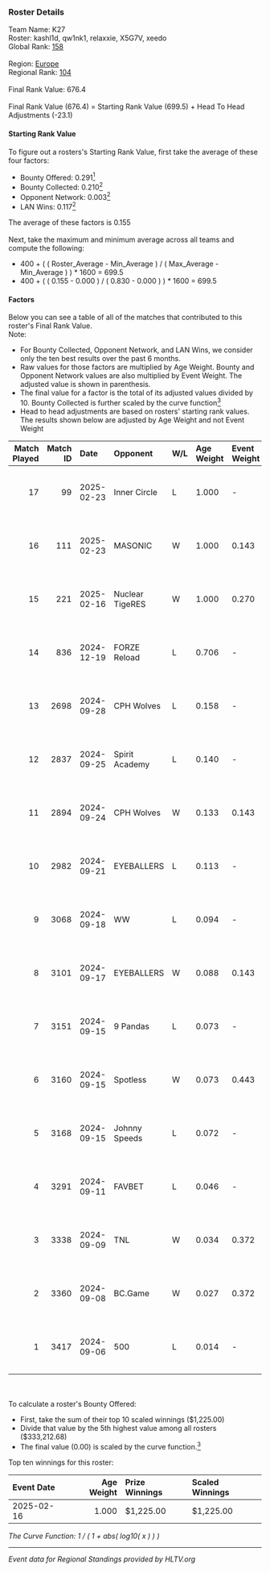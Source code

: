 ### Roster Details<br />
Team Name: K27<br />
Roster: kashl1d, qw1nk1, relaxxie, X5G7V, xeedo<br />
Global Rank: [158](../../standings_global_2025_03_03.md)<br />
<br />
Region: [Europe]( ../../standings_europe_2025_03_03.md)<br />
Regional Rank: [104]( ../../standings_europe_2025_03_03.md)<br />
<br />
Final Rank Value:  676.4<br />
<br />
Final Rank Value (676.4) = Starting Rank Value (699.5) + Head To Head Adjustments (-23.1)<br />

#### Starting Rank Value<br />
To figure out a rosters's Starting Rank Value, first take the average of these four factors:<br />
- Bounty Offered: 0.291[<sup>1</sup>](#table2)
- Bounty Collected: 0.210[<sup>2</sup>](#table1)
- Opponent Network: 0.003[<sup>2</sup>](#table1)
- LAN Wins: 0.117[<sup>2</sup>](#table1)

The average of these factors is 0.155<br />
<br />
Next, take the maximum and minimum average across all teams and compute the following:<br />
- 400 + ( ( Roster_Average - Min_Average ) / ( Max_Average - Min_Average ) ) * 1600 = 699.5
- 400 + ( ( 0.155 - 0.000 ) / ( 0.830 - 0.000 ) ) * 1600 = 699.5


#### Factors<br />
Below you can see a table of all of the matches that contributed to this roster's Final Rank Value.<br />
Note:<br />

- For Bounty Collected, Opponent Network, and LAN Wins, we consider only the ten best results over the past 6 months.
- Raw values for those factors are multiplied by Age Weight. Bounty and Opponent Network values are also multiplied by Event Weight. The adjusted value is shown in parenthesis.
- The final value for a factor is the total of its adjusted values divided by 10. Bounty Collected is further scaled by the curve function[<sup>3</sup>](#curveFunction)
- Head to head adjustments are based on rosters' starting rank values. The results shown below are adjusted by Age Weight and not Event Weight
<span id="table1"></span><br />


| Match Played | Match ID | Date       | Opponent        | W/L | Age Weight | Event Weight | Bounty Collected | Opponent Network | LAN Wins  | H2H Adj. | Roster                                   |
| -: | -: | :- | :- | :- | :- | :- | :- | :- | :- | -: | :- |
|           17 |       99 | 2025-02-23 | Inner Circle    | L   | 1.000      | -            | -                | -                | -         |   -22.31 | kashl1d, qw1nk1, relaxxie, X5G7V, xeedo  |
|           16 |      111 | 2025-02-23 | MASONIC         | W   | 1.000      | 0.143        | 0.000 (0.000)    | 0.000 (0.000)    | 0 (0.000) |     4.93 | kashl1d, qw1nk1, relaxxie, X5G7V, xeedo  |
|           15 |      221 | 2025-02-16 | Nuclear TigeRES | W   | 1.000      | 0.270        | 0.004 (0.001)    | 0.067 (0.018)    | 1 (1.000) |     9.47 | kashl1d, qw1nk1, relaxxie, X5G7V, xeedo  |
|           14 |      836 | 2024-12-19 | FORZE Reload    | L   | 0.706      | -            | -                | -                | -         |   -10.93 | Aliot, kashl1d, qw1nk1, relaxxie, xeedo  |
|           13 |     2698 | 2024-09-28 | CPH Wolves      | L   | 0.158      | -            | -                | -                | -         |    -2.76 | Aliot, kashl1d, relaxxie, Twizell, xeedo |
|           12 |     2837 | 2024-09-25 | Spirit Academy  | L   | 0.140      | -            | -                | -                | -         |    -1.07 | Aliot, kashl1d, relaxxie, Twizell, xeedo |
|           11 |     2894 | 2024-09-24 | CPH Wolves      | W   | 0.133      | 0.143        | 0.001 (0.000)    | 0.087 (0.002)    | 0 (0.000) |     1.85 | Aliot, kashl1d, relaxxie, Twizell, xeedo |
|           10 |     2982 | 2024-09-21 | EYEBALLERS      | L   | 0.113      | -            | -                | -                | -         |    -1.47 | Aliot, kashl1d, relaxxie, Twizell, xeedo |
|            9 |     3068 | 2024-09-18 | WW              | L   | 0.094      | -            | -                | -                | -         |    -2.25 | Aliot, kashl1d, relaxxie, Twizell, xeedo |
|            8 |     3101 | 2024-09-17 | EYEBALLERS      | W   | 0.088      | 0.143        | 0.019 (0.000)    | 0.362 (0.005)    | 0 (0.000) |     1.62 | Aliot, kashl1d, relaxxie, Twizell, xeedo |
|            7 |     3151 | 2024-09-15 | 9 Pandas        | L   | 0.073      | -            | -                | -                | -         |    -0.44 | Aliot, kashl1d, relaxxie, Twizell, xeedo |
|            6 |     3160 | 2024-09-15 | Spotless        | W   | 0.073      | 0.443        | 0.000 (0.000)    | 0.000 (0.000)    | 0 (0.000) |     0.36 | Aliot, kashl1d, relaxxie, Twizell, xeedo |
|            5 |     3168 | 2024-09-15 | Johnny Speeds   | L   | 0.072      | -            | -                | -                | -         |    -0.59 | Aliot, kashl1d, relaxxie, Twizell, xeedo |
|            4 |     3291 | 2024-09-11 | FAVBET          | L   | 0.046      | -            | -                | -                | -         |    -0.53 | Aliot, kashl1d, relaxxie, Twizell, xeedo |
|            3 |     3338 | 2024-09-09 | TNL             | W   | 0.034      | 0.372        | 0.016 (0.000)    | 0.146 (0.002)    | 0 (0.000) |     0.57 | Aliot, kashl1d, relaxxie, Twizell, xeedo |
|            2 |     3360 | 2024-09-08 | BC.Game         | W   | 0.027      | 0.372        | 0.021 (0.000)    | 0.269 (0.003)    | 0 (0.000) |     0.49 | Aliot, kashl1d, relaxxie, Twizell, xeedo |
|            1 |     3417 | 2024-09-06 | 500             | L   | 0.014      | -            | -                | -                | -         |    -0.08 | Aliot, kashl1d, relaxxie, Twizell, xeedo |

<br />
<span id="table2"></span><br />
To calculate a roster's Bounty Offered:<br />

- First, take the sum of their top 10 scaled winnings ($1,225.00)
- Divide that value by the 5th highest value among all rosters ($333,212.68)
- The final value (0.00) is scaled by the curve function.[<sup>3</sup>](#curveFunction)

Top ten winnings for this roster:<br />

| Event Date | Age Weight | Prize Winnings | Scaled Winnings |
| :- | -: | :- | :- |
| 2025-02-16 |      1.000 | $1,225.00      | $1,225.00       |


<span id="curveFunction"></span>_The Curve Function: 1 / ( 1 + abs( log10( x ) ) )_<br />

---
_Event data for Regional Standings provided by HLTV.org_<br />
